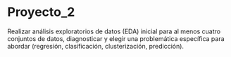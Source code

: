 # Proyecto_2
Realizar análisis exploratorios de datos (EDA) inicial para al menos cuatro conjuntos de datos, diagnosticar y elegir una problemática específica para abordar (regresión, clasificación, clusterización, predicción). 
